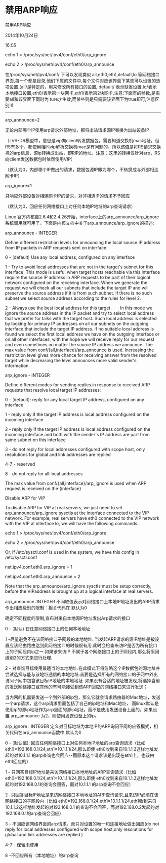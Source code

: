 # 禁用ARP响应

禁用ARP响应

2014年10月24日

16:05

echo 1 > /proc/sys/net/ipv4/conf/eth0/arp_ignore

echo 2 > /proc/sys/net/ipv4/conf/eth0/arp_announce

在/proc/sys/net/ipv4/conf/ 下可以发现类似 all,eth0,eth1,default,lo 等网络接口界面,每一个都是目录,他们下属的文件中,每个文件对应该界面下某些可以设置的选项设置.(all/是特定的，用来修改所有接口的设置, default/ 表示缺省设置,lo/表示本地接口设置,eth0/表示第一块网卡,eth1/表示第2块网卡.注意:下面有的参数,是需要all和该界面下同时为 ture才生效,而某些则是只需要该界面下为true即可,注意区别!!)

____________________________________________________________________________________________________

arp_announce=2

无论内部哪个IP使用arp请求外部地址，都将出站请求源IP替换为出站设备IP

（LVS-DR模型中，意思是vip向client转发数据包，需要知道交换机mac地址，但RS有多个，都使用相同vip解析交换机mac是有问题的，所以该值是将RS请求交换机的arp信息，源ip转换成出站，即RIP的地址。注意：这里的转换仅针对arp，RS向client发送数据包时依然使用VIP）

（默认为0，内部哪个IP做出的请求，数据包源IP即为哪个，不转换成与外部相连网卡IP）

arp_ignore=1

只响应外部设备对相连网卡IP的请求，对非相连IP的请求不予回应

（默认为0，回应任何网络接口上对任何本地IP地址的arp查询请求）

Linux 官方内核自2.6.4和2.4.26开始，interface上的arp_announce/arp_ignore系统调用就可用了。下面是内核文档中关于arp_announce/arp_ignore的描述:

arp_announce - INTEGER

Define different restriction levels for announcing the local source IP address from IP packets in ARP requests sent on interface:

0 - (default) Use any local address, configured on any interface

1 - Try to avoid local addresses that are not in the target's subnet for this interface. This mode is useful when target hosts reachable via this interface require the source IP address in ARP requests to be part of their logical network configured on the receiving interface. When we generate the request we will check all our subnets that include the target IP and will preserve the source address if it is from such subnet. If there is no such subnet we select source address according to the rules for level 2.

2 - Always use the best local address for this target.       In this mode we ignore the source address in the IP packet and try to select local address that we prefer for talks with the target host. Such local address is selected by looking for primary IP addresses on all our subnets on the outgoing interface that include the target IP address. If no suitable local address is found we select the first local address we have on the outgoing interface or on all other interfaces, with the hope we will receive reply for our request and even sometimes no matter the source IP address we announce. The max value from conf/{all,interface}/arp_announce is used. Increasing the restriction level gives more chance for receiving answer from the resolved target while decreasing the level announces more valid sender's information.

arp_ignore - INTEGER

Define different modes for sending replies in response to received ARP requests that resolve local target IP addresses:

0 - (default): reply for any local target IP address, configured on any interface

1 - reply only if the target IP address is local address configured on the incoming interface

2 - reply only if the target IP address is local address configured on the incoming interface and both with the sender's IP address are part from same subnet on this interface

3 - do not reply for local addresses configured with scope host, only resolutions for global and link addresses are replied

4-7 - reserved

8 - do not reply for all local addresses

The max value from conf/{all,interface}/arp_ignore is used when ARP request is received on the {interface}

Disable ARP for VIP

To disable ARP for VIP at real servers, we just need to set arp_announce/arp_ignore sysctls at the interface connected to the VIP network. For example, real servers have eth0 connected to the VIP network with the VIP at interface lo, we will have the following commands.

echo 1 > /proc/sys/net/ipv4/conf/eth0/arp_ignore

echo 2 > /proc/sys/net/ipv4/conf/eth0/arp_announce

Or, if /etc/sysctl.conf is used in the system, we have this config in /etc/sysctl.conf

net.ipv4.conf.eth0.arp_ignore = 1

net.ipv4.conf.eth0.arp_announce = 2

Note that the arp_announce/arp_ignore sysctls must be setup correctly, before the VIPaddress is brought up at a logical interface at real servers.

arp_announce :INTEGER 不同取值表示对网络接口上本地IP地址发出的ARP请求作出相应级别的限制：相关代码在 默认为0

确定不同程度的限制,宣布对来自本地源IP地址发出Arp请求的接口

0 - (默认) 在任意网络接口上的任何本地地址

1 -尽量避免不在该网络接口子网段的本地地址. 当发起ARP请求的源IP地址是被设置应该经由路由达到此网络接口的时候很有用.此时会检查来访IP是否为所有接口上的子网段内ip之一.如果该来访IP 不属于各个网络接口上的子网段内,那么将采用级别2的方式来进行处理.

2 - 对查询目标使用最适当的本地地址.在此模式下将忽略这个IP数据包的源地址并尝试选择与能与该地址通信的本地地址.首要是选择所有的网络接口的子网中外出 访问子网中包含该目标IP地址的本地地址. 如果没有合适的地址被发现,将选择当前的发送网络接口或其他的有可能接受到该ARP回应的网络接口来进行发送；

当内网的机器要发送一个到外部的ip包，那么它就会请求路由器的Mac地址，发送一个arp请求，这个arp请求里面包括了自己的ip地址和Mac地址， 而linux默认是使用ip的源ip地址作为arp里面的源ip地址，而不是使用发送设备上面的，如果设置 arp_announce 为2，则使用发送设备上的ip。

arp_ignore : INTEGER 定义对目标地址为本地IP的ARP询问不同的应答模式，相关代码在arp_announce函数中 默认为0

0 - (默认值): 回应任何网络接口上对任何本地IP地址的arp查询请求（比如eth0=192.168.0.1/24,eth1=10.1.1.1/24,那么即使 eth0收到来自10.1.1.2这样地址发起的对10.1.1.1 的arp查询也会回应--而原本这个请求该是出现在eth1上，也该由eth1回应的）

1 - 只回答目标IP地址是来访网络接口本地地址的ARP查询请求（比如eth0=192.168.0.1/24,eth1=10.1.1.1/24,那么即使 eth0收到来自10.1.1.2这样地址发起的对192.168.0.1的查询会回答，而对10.1.1.1 的arp查询不会回应）

2 -只回答目标IP地址是来访网络接口本地地址的ARP查询请求,且来访IP必须在该网络接口的子网段内（比如 eth0=192.168.0.1/24,eth1=10.1.1.1/24,eth1收到来自10.1.1.2这样地址发起的对192.168.0.1 的查询不会回答，而对192.168.0.2发起的对192.168.0.1的arp查询会回应）

3 - 不回应该网络界面的arp请求，而只对设置的唯一和连接地址做出回应(do not reply for local addresses configured with scope host,only resolutions for global and link addresses are replied )

4-7 - 保留未使用

8 -不回应所有（本地地址）的arp查询